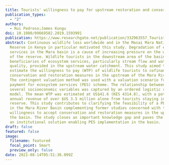 ```yaml
---
title: Tourists' willingness to pay for upstream restoration and conservation measures
publication_types:
  - "2"
authors:
  - Rui Pedroso;James Kungu
doi: 10.1080/09669582.2019.1593991
publication: https://www.researchgate.net/publication/332963557_Tourists'_willingness_to_pay_for_upstream_restoration_and_conservation_measures
abstract: Continuous wildlife loss worldwide and in the Masai Mara National
  Reserve in Kenya in particular motivated this study. Degradation of ecosystem
  services in the Mara basin is a cause of increasing pressure on the wildlife
  of the reserve. Wildlife tourists in the downstream area of the basin are
  beneficiaries of ecosystem services, particularly stream flow and water
  quality, provided in the upstream water catchment. This study aimed to
  estimate the willingness to pay (WTP) of wildlife tourists to cofinance
  conservation and restoration measures in the upstream of the Mara River Basin.
  The contingent valuation method was used with a valuation scenario framed in a
  payment for ecosystem services (PES) scheme. The relationship between WTP and
  several socioeconomic variables was captured by an ordered logistic regression
  model. The mean WTP was estimated at US$41.6 (KES 4314.8), with a potential
  annual revenue of over $US 3.5 million alone from tourists staying inside the
  reserve. This study contributes to clarifying the feasibility of a PES scheme
  in the Mara River Basin complementing former studies concerned with the
  willingness to accept conservation and restoration measures in the upstream of
  the basin. The study closes an important knowledge gap and paves the way for
  an institutional solution enabling PES implementation in the basin.
draft: false
featured: false
image:
  filename: featured
  focal_point: Smart
  preview_only: false
date: 2021-08-14T05:51:36.099Z
---
```

